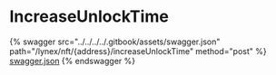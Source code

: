 # IncreaseUnlockTime

{% swagger src="../../../../.gitbook/assets/swagger.json" path="/lynex/nft/{address}/increaseUnlockTime" method="post" %}
[swagger.json](../../../../.gitbook/assets/swagger.json)
{% endswagger %}
